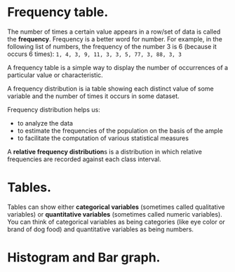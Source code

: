 # Frequency table.

The number of times a certain value appears in a row/set of data is called the **frequency**. Frequency is a better word for number.
For example, in the following list of numbers, the frequency of the number 3 is 6 (because it occurs 6 times):
  `1, 4, 3, 9, 11, 3, 3, 5, 77, 3, 88, 3, 3`

A frequency table is a simple way to display the number of occurrences of a particular value or characteristic.

A frequency distribution is ia table showing each distinct value of some variable and the number of times it occurs in some dataset.

Frequency distribution helps us:
* to analyze the data
* to estimate the frequencies of the population on the basis of the ample
* to facilitate the computation of various statistical measures

A **relative frequency distribution**s is a distribution in which relative frequencies are recorded against each class interval.

# Tables.

Tables can show either **categorical variables** (sometimes called qualitative variables) or **quantitative variables** (sometimes called numeric variables). You 
can think of categorical variables as being categories (like eye color or brand of dog food) and quantitative variables as being numbers.

# Histogram and Bar graph.

